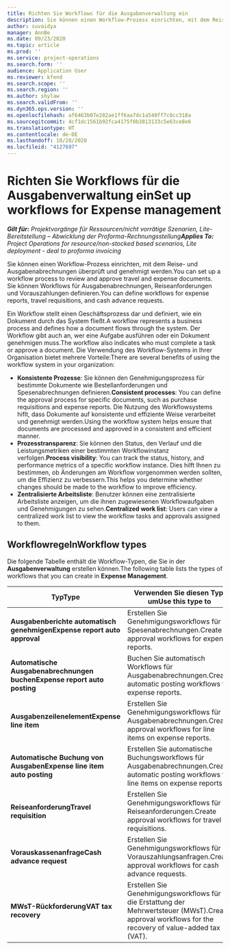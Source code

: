 ```yaml
---
title: Richten Sie Workflows für die Ausgabenverwaltung ein
description: Sie können einen Workflow-Prozess einrichten, mit dem Reise- und Ausgabenabrechnungen überprüft und genehmigt werden.
author: suvaidya
manager: AnnBe
ms.date: 09/23/2020
ms.topic: article
ms.prod: ''
ms.service: project-operations
ms.search.form: ''
audience: Application User
ms.reviewer: kfend
ms.search.scope: ''
ms.search.region: ''
ms.author: shylaw
ms.search.validFrom: ''
ms.dyn365.ops.version: ''
ms.openlocfilehash: af6463b07e282ae1ff6aa7dc1a540ff7c8cc318a
ms.sourcegitcommit: 4cf1dc1561b92fca4175f0b3813133c5e63ce8e6
ms.translationtype: HT
ms.contentlocale: de-DE
ms.lasthandoff: 10/28/2020
ms.locfileid: "4127697"
---
```

# <a name="set-up-workflows-for-expense-management"></a><span data-ttu-id="c721f-103">Richten Sie Workflows für die Ausgabenverwaltung ein</span><span class="sxs-lookup"><span data-stu-id="c721f-103">Set up workflows for Expense management</span></span>

<span data-ttu-id="c721f-104">_**Gilt für:** Projektvorgänge für Ressourcen/nicht vorrätige Szenarien, Lite-Bereitstellung – Abwicklung der Proforma-Rechnungsstellung_</span><span class="sxs-lookup"><span data-stu-id="c721f-104">_**Applies To:** Project Operations for resource/non-stocked based scenarios, Lite deployment - deal to proforma invoicing_</span></span>

<span data-ttu-id="c721f-105">Sie können einen Workflow-Prozess einrichten, mit dem Reise- und Ausgabenabrechnungen überprüft und genehmigt werden.</span><span class="sxs-lookup"><span data-stu-id="c721f-105">You can set up a workflow process to review and approve travel and expense documents.</span></span> <span data-ttu-id="c721f-106">Sie können Workflows für Ausgabenabrechnungen, Reiseanforderungen und Vorauszahlungen definieren.</span><span class="sxs-lookup"><span data-stu-id="c721f-106">You can define workflows for expense reports, travel requisitions, and cash advance requests.</span></span>

<span data-ttu-id="c721f-107">Ein Workflow stellt einen Geschäftsprozess dar und definiert, wie ein Dokument durch das System fließt.</span><span class="sxs-lookup"><span data-stu-id="c721f-107">A workflow represents a business process and defines how a document flows through the system.</span></span> <span data-ttu-id="c721f-108">Der Workflow gibt auch an, wer eine Aufgabe ausführen oder ein Dokument genehmigen muss.</span><span class="sxs-lookup"><span data-stu-id="c721f-108">The workflow also indicates who must complete a task or approve a document.</span></span> <span data-ttu-id="c721f-109">Die Verwendung des Workflow-Systems in Ihrer Organisation bietet mehrere Vorteile:</span><span class="sxs-lookup"><span data-stu-id="c721f-109">There are several benefits of using the workflow system in your organization:</span></span>

- <span data-ttu-id="c721f-110">**Konsistente Prozesse**: Sie können den Genehmigungsprozess für bestimmte Dokumente wie Bestellanforderungen und Spesenabrechnungen definieren.</span><span class="sxs-lookup"><span data-stu-id="c721f-110">**Consistent processes**: You can define the approval process for specific documents, such as purchase requisitions and expense reports.</span></span> <span data-ttu-id="c721f-111">Die Nutzung des Workflowsystems hiflt, dass Dokumente auf konsistente und effiziente Weise verarbeitet und genehmigt werden.</span><span class="sxs-lookup"><span data-stu-id="c721f-111">Using the workflow system helps ensure that documents are processed and approved in a consistent and efficient manner.</span></span>
- <span data-ttu-id="c721f-112">**Prozesstransparenz**: Sie können den Status, den Verlauf und die Leistungsmetriken einer bestimmten Workflowinstanz verfolgen.</span><span class="sxs-lookup"><span data-stu-id="c721f-112">**Process visibility**: You can track the status, history, and performance metrics of a specific workflow instance.</span></span> <span data-ttu-id="c721f-113">Dies hilft Ihnen zu bestimmen, ob Änderungen am Workflow vorgenommen werden sollten, um die Effizienz zu verbessern.</span><span class="sxs-lookup"><span data-stu-id="c721f-113">This helps you determine whether changes should be made to the workflow to improve efficiency.</span></span>
- <span data-ttu-id="c721f-114">**Zentralisierte Arbeitsliste**: Benutzer können eine zentralisierte Arbeitsliste anzeigen, um die ihnen zugewiesenen Workflowaufgaben und Genehmigungen zu sehen.</span><span class="sxs-lookup"><span data-stu-id="c721f-114">**Centralized work list**: Users can view a centralized work list to view the workflow tasks and approvals assigned to them.</span></span> 

## <a name="workflow-types"></a><span data-ttu-id="c721f-115">Workflowregeln</span><span class="sxs-lookup"><span data-stu-id="c721f-115">Workflow types</span></span>

<span data-ttu-id="c721f-116">Die folgende Tabelle enthält die Workflow-Typen, die Sie in der **Ausgabenverwaltung** erstellen können.</span><span class="sxs-lookup"><span data-stu-id="c721f-116">The following table lists the types of workflows that you can create in **Expense Management**.</span></span>


|              <span data-ttu-id="c721f-117"><strong>Typ</strong></span><span class="sxs-lookup"><span data-stu-id="c721f-117"><strong>Type</strong></span></span>              |                   <span data-ttu-id="c721f-118"><strong>Verwenden Sie diesen Typ, um</strong></span><span class="sxs-lookup"><span data-stu-id="c721f-118"><strong>Use this type to</strong></span></span>                   |
|-------------------------------------------------|-----------------------------------------------------------------------|
|   <span data-ttu-id="c721f-119"><strong>Ausgabenberichte automatisch genehmigen</strong></span><span class="sxs-lookup"><span data-stu-id="c721f-119"><strong>Expense report auto approval</strong></span></span> |            <span data-ttu-id="c721f-120">Erstellen Sie Genehmigungsworkflows für Spesenabrechnungen.</span><span class="sxs-lookup"><span data-stu-id="c721f-120">Create approval workflows for expense reports.</span></span>             |
|  <span data-ttu-id="c721f-121"><strong>Automatische Ausgabenabrechnungen buchen</strong></span><span class="sxs-lookup"><span data-stu-id="c721f-121"><strong>Expense report auto posting</strong></span></span>   |        <span data-ttu-id="c721f-122">Buchen Sie automatisch Workflows für Ausgabenabrechnungen.</span><span class="sxs-lookup"><span data-stu-id="c721f-122">Create automatic posting workflows for expense reports.</span></span>        |
|       <span data-ttu-id="c721f-123"><strong>Ausgabenzeilenelement</strong></span><span class="sxs-lookup"><span data-stu-id="c721f-123"><strong>Expense line item</strong></span></span>        |     <span data-ttu-id="c721f-124">Erstellen Sie Genehmigungsworkflows für Ausgabenabrechnungen.</span><span class="sxs-lookup"><span data-stu-id="c721f-124">Create approval workflows for line items on expense reports.</span></span>      |
| <span data-ttu-id="c721f-125"><strong>Automatische Buchung von Ausgaben</strong></span><span class="sxs-lookup"><span data-stu-id="c721f-125"><strong>Expense line item auto posting</strong></span></span> | <span data-ttu-id="c721f-126">Erstellen Sie automatische Buchungsworkflows für Ausgabenabrechnungen.</span><span class="sxs-lookup"><span data-stu-id="c721f-126">Create automatic posting workflows for line items on expense reports.</span></span> |
|       <span data-ttu-id="c721f-127"><strong>Reiseanforderung</strong></span><span class="sxs-lookup"><span data-stu-id="c721f-127"><strong>Travel requisition</strong></span></span>       |          <span data-ttu-id="c721f-128">Erstellen Sie Genehmigungsworkflows für Reiseanforderungen.</span><span class="sxs-lookup"><span data-stu-id="c721f-128">Create approval workflows for travel requisitions.</span></span>           |
|      <span data-ttu-id="c721f-129"><strong>Vorauskassenanfrage</strong></span><span class="sxs-lookup"><span data-stu-id="c721f-129"><strong>Cash advance request</strong></span></span>      |         <span data-ttu-id="c721f-130">Erstellen Sie Genehmigungsworkflows für Vorauszahlungsanfragen.</span><span class="sxs-lookup"><span data-stu-id="c721f-130">Create approval workflows for cash advance requests.</span></span>          |
|        <span data-ttu-id="c721f-131"><strong>MWsT-Rückforderung</strong></span><span class="sxs-lookup"><span data-stu-id="c721f-131"><strong>VAT tax recovery</strong></span></span>        | <span data-ttu-id="c721f-132">Erstellen Sie Genehmigungsworkflows für die Erstattung der Mehrwertsteuer (MWsT).</span><span class="sxs-lookup"><span data-stu-id="c721f-132">Create approval workflows for the recovery of value-added tax (VAT).</span></span>  |
